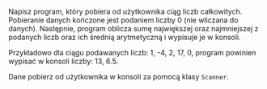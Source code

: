 Napisz program, który pobiera od użytkownika ciąg liczb całkowitych. Pobieranie danych kończone jest podaniem liczby 0 (nie wliczana do danych). Następnie, program oblicza sumę największej oraz najmniejszej z podanych liczb oraz ich średnią arytmetyczną i wypisuje je w konsoli.

Przykładowo dla ciągu podawanych liczb: 1, -4, 2, 17, 0, program powinien wypisać w konsoli liczby: 13, 6.5.
 
Dane pobierz od użytkownika w konsoli za pomocą klasy `Scanner`. 